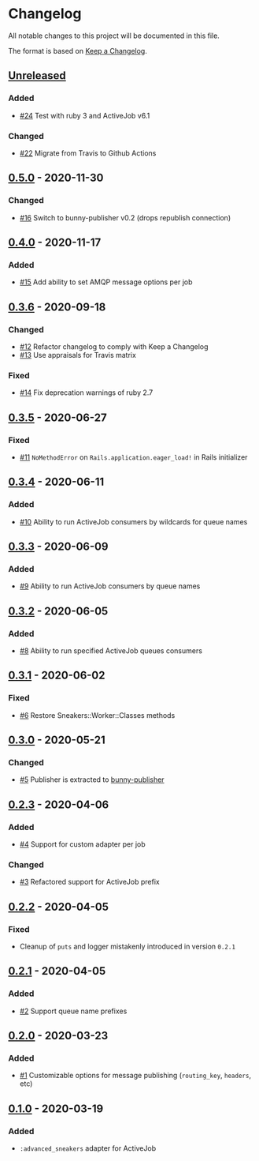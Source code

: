 # Changelog

All notable changes to this project will be documented in this file.

The format is based on [Keep a Changelog](https://keepachangelog.com/en/1.0.0/).

## [Unreleased](https://github.com/veeqo/advanced-sneakers-activejob/compare/v0.5.0...HEAD)

### Added
- [#24](https://github.com/veeqo/advanced-sneakers-activejob/pull/24) Test with ruby 3 and ActiveJob v6.1

### Changed
- [#22](https://github.com/veeqo/advanced-sneakers-activejob/pull/22) Migrate from Travis to Github Actions


## [0.5.0](https://github.com/veeqo/advanced-sneakers-activejob/compare/v0.4.0...v0.5.0) - 2020-11-30

### Changed
- [#16](https://github.com/veeqo/advanced-sneakers-activejob/pull/16) Switch to bunny-publisher v0.2 (drops republish connection)


## [0.4.0](https://github.com/veeqo/advanced-sneakers-activejob/compare/v0.3.6...v0.4.0) - 2020-11-17

### Added
- [#15](https://github.com/veeqo/advanced-sneakers-activejob/pull/15) Add ability to set AMQP message options per job


## [0.3.6](https://github.com/veeqo/advanced-sneakers-activejob/compare/v0.3.5...v0.3.6) - 2020-09-18

### Changed
- [#12](https://github.com/veeqo/advanced-sneakers-activejob/pull/12) Refactor changelog to comply with Keep a Changelog
- [#13](https://github.com/veeqo/advanced-sneakers-activejob/pull/13) Use appraisals for Travis matrix

### Fixed
- [#14](https://github.com/veeqo/advanced-sneakers-activejob/pull/14) Fix deprecation warnings of ruby 2.7


## [0.3.5](https://github.com/veeqo/advanced-sneakers-activejob/compare/v0.3.4...v0.3.5) - 2020-06-27

### Fixed
- [#11](https://github.com/veeqo/advanced-sneakers-activejob/pull/11) `NoMethodError` on `Rails.application.eager_load!` in Rails initializer


## [0.3.4](https://github.com/veeqo/advanced-sneakers-activejob/compare/v0.3.3...v0.3.4) - 2020-06-11

### Added
- [#10](https://github.com/veeqo/advanced-sneakers-activejob/pull/10) Ability to run ActiveJob consumers by wildcards for queue names


## [0.3.3](https://github.com/veeqo/advanced-sneakers-activejob/compare/v0.3.2...v0.3.3) - 2020-06-09

### Added
- [#9](https://github.com/veeqo/advanced-sneakers-activejob/pull/9) Ability to run ActiveJob consumers by queue names


## [0.3.2](https://github.com/veeqo/advanced-sneakers-activejob/compare/v0.3.1...v0.3.2) - 2020-06-05

### Added
- [#8](https://github.com/veeqo/advanced-sneakers-activejob/pull/8) Ability to run specified ActiveJob queues consumers


## [0.3.1](https://github.com/veeqo/advanced-sneakers-activejob/compare/v0.3.0...v0.3.1) - 2020-06-02

### Fixed
- [#6](https://github.com/veeqo/advanced-sneakers-activejob/pull/6) Restore Sneakers::Worker::Classes methods


## [0.3.0](https://github.com/veeqo/advanced-sneakers-activejob/compare/v0.2.3...v0.3.0) - 2020-05-21

### Changed
- [#5](https://github.com/veeqo/advanced-sneakers-activejob/pull/5) Publisher is extracted to [bunny-publisher](https://github.com/veeqo/bunny-publisher)


## [0.2.3](https://github.com/veeqo/advanced-sneakers-activejob/compare/v0.2.2...v0.2.3) - 2020-04-06

### Added
- [#4](https://github.com/veeqo/advanced-sneakers-activejob/pull/4) Support for custom adapter per job

### Changed
- [#3](https://github.com/veeqo/advanced-sneakers-activejob/pull/3) Refactored support for ActiveJob prefix


## [0.2.2](https://github.com/veeqo/advanced-sneakers-activejob/compare/v0.2.1...v0.2.2) - 2020-04-05

### Fixed
-  Cleanup of `puts` and logger mistakenly introduced in version `0.2.1`

## [0.2.1](https://github.com/veeqo/advanced-sneakers-activejob/compare/v0.2.0...v0.2.1) - 2020-04-05

### Added
-  [#2](https://github.com/veeqo/advanced-sneakers-activejob/pull/2) Support queue name prefixes


## [0.2.0](https://github.com/veeqo/advanced-sneakers-activejob/compare/v0.1.0...v0.2.0) - 2020-03-23

### Added
- [#1](https://github.com/veeqo/advanced-sneakers-activejob/pull/1) Customizable options for message publishing (`routing_key`, `headers`, etc)


## [0.1.0](https://github.com/veeqo/advanced-sneakers-activejob/releases/tag/v0.1.0) - 2020-03-19

### Added
- `:advanced_sneakers` adapter for ActiveJob

